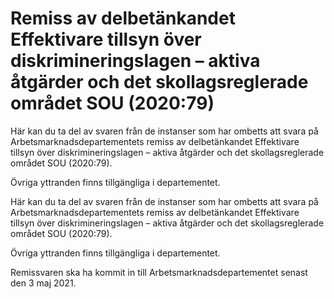 # Remiss av delbetänkandet Effektivare tillsyn över diskrimineringslagen – aktiva åtgärder och det skollagsreglerade området SOU (2020:79)

Här kan du ta del av svaren från de instanser som har ombetts att svara på Arbetsmarknadsdepartementets remiss av delbetänkandet Effektivare tillsyn över diskrimineringslagen – aktiva åtgärder och det skollagsreglerade området SOU (2020:79).

Övriga yttranden finns tillgängliga i departementet.

Här kan du ta del av svaren från de instanser som har ombetts att svara på Arbetsmarknadsdepartementets remiss av delbetänkandet Effektivare tillsyn över diskrimineringslagen – aktiva åtgärder och det skollagsreglerade området SOU (2020:79).

Övriga yttranden finns tillgängliga i departementet.

Remissvaren ska ha kommit in till Arbetsmarknadsdepartementet senast den 3 maj 2021.
